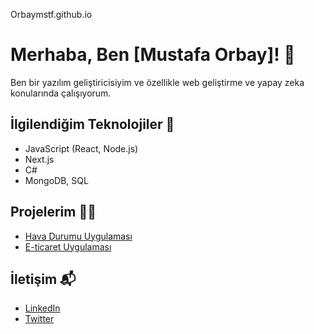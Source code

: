 Orbaymstf.github.io
# Merhaba, Ben [Mustafa Orbay]! 👋

Ben bir yazılım geliştiricisiyim ve özellikle web geliştirme ve yapay zeka konularında çalışıyorum.

## İlgilendiğim Teknolojiler 🚀
- JavaScript (React, Node.js)
- Next.js
- C#
- MongoDB, SQL

## Projelerim 👨‍💻
- [Hava Durumu Uygulaması](https://github.com/kullanici_adiniz/weather-app)
- [E-ticaret Uygulaması](https://github.com/kullanici_adiniz/ecommerce-app)

## İletişim 📬
- [LinkedIn](https://www.linkedin.com/in/kullanici_adiniz)
- [Twitter](https://twitter.com/kullanici_adiniz)
